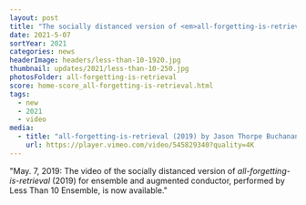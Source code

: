 ```yaml
---
layout: post
title: "The socially distanced version of <em>all-forgetting-is-retrieval</em> (2019) for ensemble and augmented conductor has been released, performed by Less Than 10 Ensemble"
date: 2021-5-07
sortYear: 2021
categories: news
headerImage: headers/less-than-10-1920.jpg
thumbnail: updates/2021/less-than-10-250.jpg
photosFolder: all-forgetting-is-retrieval
score: home-score_all-forgetting-is-retrieval.html
tags:
  - new
  - 2021
  - video
media:
  - title: "all-forgetting-is-retrieval (2019) by Jason Thorpe Buchanan"
    url: https://player.vimeo.com/video/545829340?quality=4K
---
```

"May. 7, 2019: The video of the socially distanced version of *all-forgetting-is-retrieval* (2019) for ensemble and augmented conductor, performed by Less Than 10 Ensemble, is now available."
